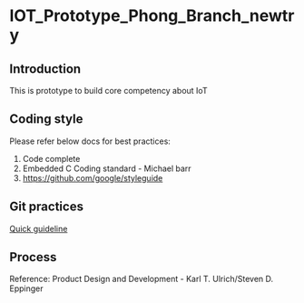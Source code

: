 # IOT_Prototype_Phong_Branch_newtry
## Introduction
This is prototype to build core competency about IoT
## Coding style
 Please refer below docs for best practices:
 1. Code complete
 2. Embedded C Coding standard - Michael barr
 3. https://github.com/google/styleguide
## Git practices
[Quick  guideline](Doc/GitIn2Minutes.md)
## Process

Reference: Product Design and Development - Karl T. Ulrich/Steven D. Eppinger
